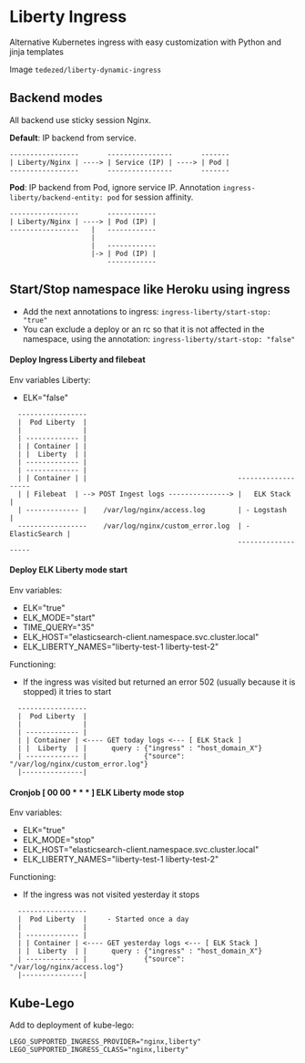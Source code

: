 # Liberty Ingress

Alternative Kubernetes ingress with easy customization with Python and jinja templates

Image `tedezed/liberty-dynamic-ingress`

## Backend modes

All backend use sticky session Nginx.

**Default**: IP backend from service.

```
-----------------       ----------------       -------
| Liberty/Nginx | ----> | Service (IP) | ----> | Pod |
-----------------       ----------------       -------
```

**Pod**: IP backend from Pod, ignore service IP.
Annotation `ingress-liberty/backend-entity: pod` for session affinity.
```
-----------------       ------------
| Liberty/Nginx | ----> | Pod (IP) |
-----------------   |   ------------
                    |
                    |   ------------
                    |-> | Pod (IP) |
                        ------------
```


## Start/Stop namespace like Heroku using ingress

- Add the next annotations to ingress: `ingress-liberty/start-stop: "true"`
- You can exclude a deploy or an rc so that it is not affected in the namespace, using the annotation: `ingress-liberty/start-stop: "false"`

#### Deploy Ingress Liberty and filebeat

Env variables Liberty:
- ELK="false"

```
  -----------------
  |  Pod Liberty  |
  |               |
  | ------------- |
  | | Container | |
  | |  Liberty  | |
  | ------------- |
  | ------------- |
  | | Container | |                                     -------------------
  | | Filebeat  | --> POST Ingest logs ---------------> |   ELK Stack     |
  | ------------- |    /var/log/nginx/access.log        | - Logstash      |
  -----------------    /var/log/nginx/custom_error.log  | - ElasticSearch |
                                                        -------------------
```

#### Deploy ELK Liberty mode start

Env variables:
- ELK="true"
- ELK_MODE="start"
- TIME_QUERY="35"
- ELK_HOST="elasticsearch-client.namespace.svc.cluster.local"
- ELK_LIBERTY_NAMES="liberty-test-1 liberty-test-2"

Functioning:
- If the ingress was visited but returned an error 502 (usually because it is stopped) it tries to start
```
  -----------------
  |  Pod Liberty  |
  |               |
  | ------------- |
  | | Container | <---- GET today logs <--- [ ELK Stack ]
  | |  Liberty  | |      query : {"ingress" : "host_domain_X"}
  | ------------- |              {"source": "/var/log/nginx/custom_error.log"}
  |---------------|
```

#### Cronjob [ 00 00 * * * ] ELK Liberty mode stop

Env variables:
- ELK="true"
- ELK_MODE="stop"
- ELK_HOST="elasticsearch-client.namespace.svc.cluster.local"
- ELK_LIBERTY_NAMES="liberty-test-1 liberty-test-2"

Functioning:
- If the ingress was not visited yesterday it stops
```
  -----------------
  |  Pod Liberty  |     - Started once a day
  |               |
  | ------------- |
  | | Container | <---- GET yesterday logs <--- [ ELK Stack ]
  | |  Liberty  | |      query : {"ingress" : "host_domain_X"}
  | ------------- |              {"source": "/var/log/nginx/access.log"}
  |---------------|
```


## Kube-Lego

Add to deployment of kube-lego:

```
LEGO_SUPPORTED_INGRESS_PROVIDER="nginx,liberty"
LEGO_SUPPORTED_INGRESS_CLASS="nginx,liberty"
```